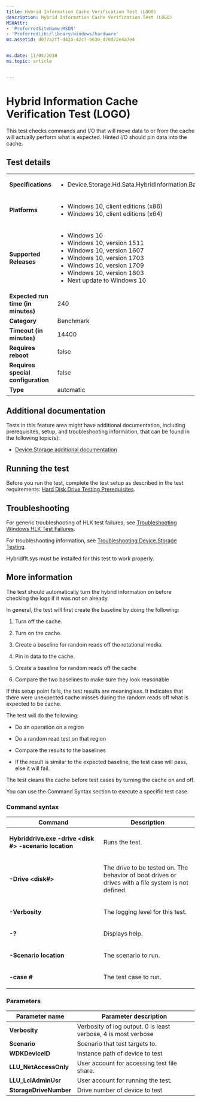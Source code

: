 ```yaml
---
title: Hybrid Information Cache Verification Test (LOGO)
description: Hybrid Information Cache Verification Test (LOGO)
MSHAttr:
- 'PreferredSiteName:MSDN'
- 'PreferredLib:/library/windows/hardware'
ms.assetid: d077a2ff-d42a-42c7-b630-d70d72e4a7e4


ms.date: 11/05/2018
ms.topic: article


---
```


# <span id="p_hlk_test.b2759ddd-c50f-4ccf-b67c-07f8370f98e6"></span>Hybrid Information Cache Verification Test (LOGO)


This test checks commands and I/O that will move data to or from the cache will actually perform what is expected. Hinted I/O should pin data into the cache.

## Test details

|||
|---|---|
| **Specifications**  | <ul><li>Device.Storage.Hd.Sata.HybridInformation.BasicFunction</li></ul> |  
| **Platforms**   | <ul><li>Windows 10, client editions (x86)</li><li>Windows 10, client editions (x64)</li></ul> |
| **Supported Releases** | <ul><li>Windows 10</li><li>Windows 10, version 1511</li><li>Windows 10, version 1607</li><li>Windows 10, version 1703</li><li>Windows 10, version 1709</li><li>Windows 10, version 1803</li><li>Next update to Windows 10</li></ul> |
|**Expected run time (in minutes)**| 240 |
|**Category**| Benchmark |
|**Timeout (in minutes)**| 14400 |
|**Requires reboot**| false |
|**Requires special configuration**| false |
|**Type**| automatic |



## <span id="Additional_documentation"></span><span id="additional_documentation"></span><span id="ADDITIONAL_DOCUMENTATION"></span>Additional documentation


Tests in this feature area might have additional documentation, including prerequisites, setup, and troubleshooting information, that can be found in the following topic(s):

-   [Device.Storage additional documentation](device-storage-additional-documentation.md)

## <span id="Running_the_test"></span><span id="running_the_test"></span><span id="RUNNING_THE_TEST"></span>Running the test


Before you run the test, complete the test setup as described in the test requirements: [Hard Disk Drive Testing Prerequisites](hard-disk-drive-testing-prerequisites.md).

## <span id="Troubleshooting"></span><span id="troubleshooting"></span><span id="TROUBLESHOOTING"></span>Troubleshooting


For generic troubleshooting of HLK test failures, see [Troubleshooting Windows HLK Test Failures](../user/troubleshooting-windows-hlk-test-failures.md).

For troubleshooting information, see [Troubleshooting Device.Storage Testing](troubleshooting-devicestorage-testing.md).

Hybridflt.sys must be installed for this test to work properly.

## <span id="More_information"></span><span id="more_information"></span><span id="MORE_INFORMATION"></span>More information


The test should automatically turn the hybrid information on before checking the logs if it was not on already.

In general, the test will first create the baseline by doing the following:

1.  Turn off the cache.

2.  Turn on the cache.

3.  Create a baseline for random reads off the rotational media.

4.  Pin in data to the cache.

5.  Create a baseline for random reads off the cache

6.  Compare the two baselines to make sure they look reasonable

If this setup point fails, the test results are meaningless. It indicates that there were unexpected cache misses during the random reads off what is expected to be cache.

The test will do the following:

-   Do an operation on a region

-   Do a random read test on that region

-   Compare the results to the baselines

-   If the result is similar to the expected baseline, the test case will pass, else it will fail.

The test cleans the cache before test cases by turning the cache on and off.

You can use the Command Syntax section to execute a specific test case.

### <span id="Command_syntax"></span><span id="command_syntax"></span><span id="COMMAND_SYNTAX"></span>Command syntax

<table>
<colgroup>
<col width="50%" />
<col width="50%" />
</colgroup>
<thead>
<tr class="header">
<th>Command</th>
<th>Description</th>
</tr>
</thead>
<tbody>
<tr class="odd">
<td><p><strong>Hybriddrive.exe -drive &lt;disk #&gt; -scenario location</strong></p></td>
<td><p>Runs the test.</p></td>
</tr>
<tr class="even">
<td><p><strong>-Drive &lt;disk#&gt;</strong></p></td>
<td><p>The drive to be tested on. The behavior of boot drives or drives with a file system is not defined.</p></td>
</tr>
<tr class="odd">
<td><p><strong>-Verbosity</strong></p></td>
<td><p>The logging level for this test.</p></td>
</tr>
<tr class="even">
<td><p><strong>-?</strong></p></td>
<td><p>Displays help.</p></td>
</tr>
<tr class="odd">
<td><p><strong>-Scenario location</strong></p></td>
<td><p>The scenario to run.</p></td>
</tr>
<tr class="even">
<td><p><strong>-case #</strong></p></td>
<td><p>The test case to run.</p></td>
</tr>
</tbody>
</table>



### <span id="Parameters"></span><span id="parameters"></span><span id="PARAMETERS"></span>Parameters

| Parameter name         | Parameter description                                          |
|------------------------|----------------------------------------------------------------|
| **Verbosity**          | Verbosity of log output. 0 is least verbose, 4 is most verbose |
| **Scenario**           | Scenario that test targets to.                                 |
| **WDKDeviceID**        | Instance path of device to test                                |
| **LLU\_NetAccessOnly** | User account for accessing test file share.                    |
| **LLU\_LclAdminUsr**   | User account for running the test.                             |
| **StorageDriveNumber** | Drive number of device to test                                 |












